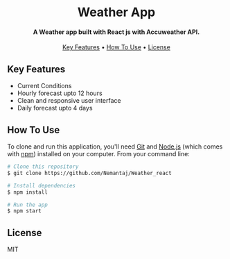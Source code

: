 <h1 align="center">
<br>
  Weather App
  <br>
</h1>

<h4 align="center">A Weather app built with React js with Accuweather API.</h4>

<p align="center">
  <a href="#key-features">Key Features</a> •
  <a href="#how-to-use">How To Use</a> •
  <a href="#license">License</a>
</p>

## Key Features

* Current Conditions
* Hourly forecast upto 12 hours
* Clean and responsive user interface
* Daily forecast upto 4 days

## How To Use

To clone and run this application, you'll need [Git](https://git-scm.com) and [Node.js](https://nodejs.org/en/download/) (which comes with [npm](http://npmjs.com)) installed on your computer. From your command line:

```bash
# Clone this repository
$ git clone https://github.com/Nemantaj/Weather_react

# Install dependencies
$ npm install

# Run the app
$ npm start
```

## License

MIT

